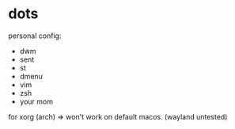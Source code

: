 # dots
personal config:
- dwm
- sent
- st
- dmenu
- vim
- zsh
- your mom

for xorg (arch) => won't work on default macos.
(wayland untested)


